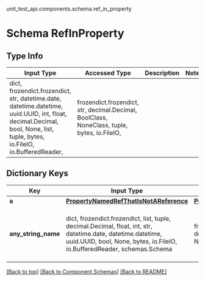 unit_test_api.components.schema.ref_in_property
# Schema RefInProperty

## Type Info
Input Type | Accessed Type | Description | Notes
------------ | ------------- | ------------- | -------------
dict, frozendict.frozendict, str, datetime.date, datetime.datetime, uuid.UUID, int, float, decimal.Decimal, bool, None, list, tuple, bytes, io.FileIO, io.BufferedReader,  | frozendict.frozendict, str, decimal.Decimal, BoolClass, NoneClass, tuple, bytes, io.FileIO,  |  |

## Dictionary Keys
Key | Input Type | Accessed Type | Description | Notes
------------ | ------------- | ------------- | ------------- | -------------
**a** | [**PropertyNamedRefThatIsNotAReference**](property_named_ref_that_is_not_a_reference.PropertyNamedRefThatIsNotAReference.md) | [**PropertyNamedRefThatIsNotAReference**](property_named_ref_that_is_not_a_reference.PropertyNamedRefThatIsNotAReference.md) |  | [optional]
**any_string_name** | dict, frozendict.frozendict, list, tuple, decimal.Decimal, float, int, str, datetime.date, datetime.datetime, uuid.UUID, bool, None, bytes, io.FileIO, io.BufferedReader, schemas.Schema | frozendict.frozendict, tuple, decimal.Decimal, str, bytes, BoolClass, NoneClass, FileIO | any string name can be used but the value must be the correct type | [optional]

[[Back to top]](#top) [[Back to Component Schemas]](../../../README.md#Component-Schemas) [[Back to README]](../../../README.md)
